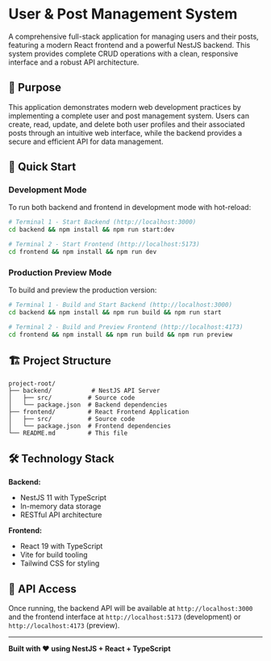# User & Post Management System

A comprehensive full-stack application for managing users and their posts, featuring a modern React frontend and a powerful NestJS backend. This system provides complete CRUD operations with a clean, responsive interface and a robust API architecture.

## 🎯 Purpose

This application demonstrates modern web development practices by implementing a complete user and post management system. Users can create, read, update, and delete both user profiles and their associated posts through an intuitive web interface, while the backend provides a secure and efficient API for data management.

## 🚀 Quick Start

### Development Mode

To run both backend and frontend in development mode with hot-reload:

```bash
# Terminal 1 - Start Backend (http://localhost:3000)
cd backend && npm install && npm run start:dev

# Terminal 2 - Start Frontend (http://localhost:5173)
cd frontend && npm install && npm run dev
```

### Production Preview Mode

To build and preview the production version:

```bash
# Terminal 1 - Build and Start Backend (http://localhost:3000)
cd backend && npm install && npm run build && npm run start

# Terminal 2 - Build and Preview Frontend (http://localhost:4173)
cd frontend && npm install && npm run build && npm run preview
```

## 🏗️ Project Structure

```
project-root/
├── backend/           # NestJS API Server
│   ├── src/          # Source code
│   └── package.json  # Backend dependencies
├── frontend/         # React Frontend Application
│   ├── src/          # Source code
│   └── package.json  # Frontend dependencies
└── README.md         # This file
```

## 🛠️ Technology Stack

**Backend:**

- NestJS 11 with TypeScript
- In-memory data storage
- RESTful API architecture

**Frontend:**

- React 19 with TypeScript
- Vite for build tooling
- Tailwind CSS for styling

## 📝 API Access

Once running, the backend API will be available at `http://localhost:3000` and the frontend interface at `http://localhost:5173` (development) or `http://localhost:4173` (preview).

---

**Built with ❤️ using NestJS + React + TypeScript**
